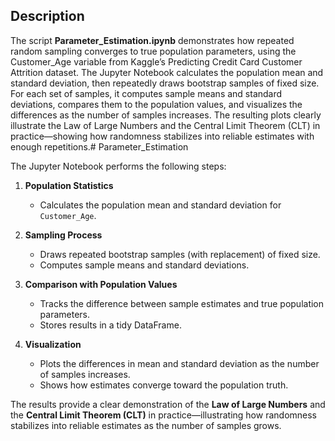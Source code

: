 ## Description
The script **Parameter_Estimation.ipynb** demonstrates how repeated random sampling converges to true population parameters, using the Customer_Age variable from Kaggle’s Predicting Credit Card Customer Attrition dataset. The Jupyter Notebook calculates the population mean and standard deviation, then repeatedly draws bootstrap samples of fixed size. For each set of samples, it computes sample means and standard deviations, compares them to the population values, and visualizes the differences as the number of samples increases. The resulting plots clearly illustrate the Law of Large Numbers and the Central Limit Theorem (CLT) in practice—showing how randomness stabilizes into reliable estimates with enough repetitions.# Parameter_Estimation

The Jupyter Notebook performs the following steps:

1. **Population Statistics**  
   - Calculates the population mean and standard deviation for `Customer_Age`.

2. **Sampling Process**  
   - Draws repeated bootstrap samples (with replacement) of fixed size.  
   - Computes sample means and standard deviations.  

3. **Comparison with Population Values**  
   - Tracks the difference between sample estimates and true population parameters.  
   - Stores results in a tidy DataFrame.  

4. **Visualization**  
   - Plots the differences in mean and standard deviation as the number of samples increases.  
   - Shows how estimates converge toward the population truth.

The results provide a clear demonstration of the **Law of Large Numbers** and the **Central Limit Theorem (CLT)** in practice—illustrating how randomness stabilizes into reliable estimates as the number of samples grows.
